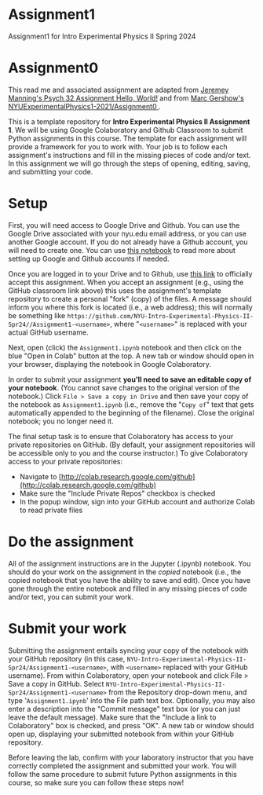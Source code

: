 # Assignment1
Assignment1 for Intro Experimental Physics II Spring 2024

# Assignment0

This read me and associated assignment are adapted from [Jeremey Manning's Psych 32 Assignment Hello, World!](github.com/ContextLab/psyc32-hello-world/) and from [Marc Gershow's NYUExperimentalPhysics1-2021/Assignment0
](github.com/NYU-IEP-2022-2023-Assignments/Assignment0).

This is a template repository for **Intro Experimental Physics II Assignment 1**. We will be using Google Colaboratory and Github Classroom to submit Python assignments in this course. The template for each assignment will provide a framework for you to work with.  Your job is to follow each assignment's instructions and fill in the missing pieces of code and/or text. In this assignment we will go through the steps of opening, editing, saving, and submitting your code.  

# Setup
First, you will need access to Google Drive and Github. You can use the Google Drive associated with your nyu.edu email address, or you can use another Google account. If you do not already have a Github account, you will need to create one. You can use [this notebook](https://colab.research.google.com/github/ContextLab/cs-for-psych/blob/master/slides/module_1/introduction_and_overview.ipynb) to read more about setting up Google and Github accounts if needed. 

Once you are logged in to your Drive and to Github, use [this link](https://classroom.github.com/a/AfqMQJGp) to officially accept this assignment. When you accept an assignment (e.g., using the GitHub classroom link above) this uses the assignment's template repository to create a personal "fork" (copy) of the files.  A message should inform you where this fork is located (i.e., a web address); this will normally be something like `https://github.com/NYU-Intro-Experimental-Physics-II-Spr24//Assignment1-<username>`, where "`<username>`" is replaced with your actual GitHub username.

Next, open (click) the `Assignment1.ipynb` notebook and then click on the blue "Open in Colab" button at the top. A new tab or window should open in your browser, displaying the notebook in Google Colaboratory.

In order to submit your assignment **you'll need to save an editable copy of your notebook**. (You cannot save changes to the original version of the notebook.) Click `File > Save a copy in Drive` and then save your copy of the notebook as `Assignment1.ipynb` (i.e., remove the "`Copy of`" text that gets automatically appended to the beginning of the filename).
Close the original notebook; you no longer need it. 

The final setup task is to ensure that Colaboratory has access to your private repositories on GitHub.  (By default, your assignment repositories will be accessible only to you and the course instructor.) To give Colaboratory access to your private repositories:
- Navigate to [http://colab.research.google.com/github](http://colab.research.google.com/github)
- Make sure the "Include Private Repos" checkbox is checked
- In the popup window, sign into your GitHub account and authorize Colab to read private files

# Do the assignment
All of the assignment instructions are in the Jupyter (.ipynb) notebook. You should do your work on the assignment in the *copied* notebook (i.e., the copied notebook that you have the ability to save and edit). Once you have gone through the entire notebook and filled in any missing pieces of code and/or text, you can submit your work. 

# Submit your work
Submitting the assignment entails syncing your copy of the notebook with your GitHub repository (in this case, `NYU-Intro-Experimental-Physics-II-Spr24/Assignment1-<username>`, with `<username>` replaced with your GitHub username).  From within Colaboratory, open your notebook and click File > Save a copy in GitHub.  Select `NYU-Intro-Experimental-Physics-II-Spr24/Assignment1-<username>` from the Repository drop-down menu, and type '`Assignment1.ipynb`' into the File path text box.  Optionally, you may also enter a description into the "Commit message" text box (or you can just leave the default message).  Make sure that the "Include a link to Colaboratory" box is checked, and press "OK".  A new tab or window should open up, displaying your submitted notebook from within your GitHub repository.

Before leaving the lab, confirm with your laboratory instructor that you have correctly completed the assignment and submitted your work. You will follow the same procedure to submit future Python assignments in this course, so make sure you can follow these steps now!

